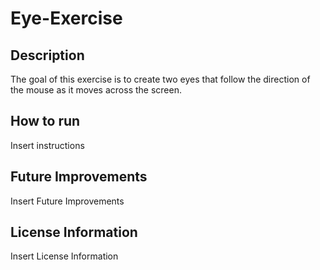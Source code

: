 # Eye-Exercise
## Description
The goal of this exercise is to create two eyes that follow the direction of the mouse as it moves across the screen.
## How to run
Insert instructions
## Future Improvements
Insert Future Improvements
## License Information
Insert License Information
